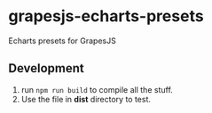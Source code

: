 # grapesjs-echarts-presets
Echarts presets for GrapesJS

## Development

1. run ```npm run build``` to compile all the stuff.
2. Use the file in **dist** directory to test.
